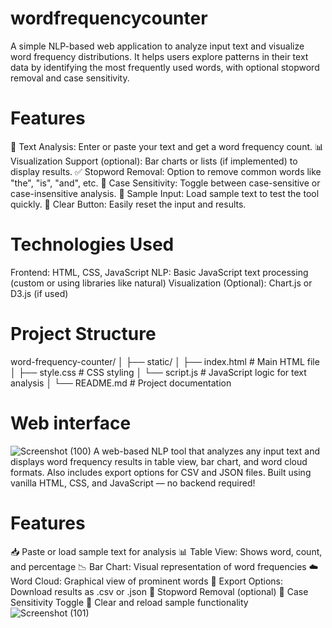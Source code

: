 # wordfrequencycounter
A simple NLP-based web application to analyze input text and visualize word frequency distributions. It helps users explore patterns in their text data by identifying the most frequently used words, with optional stopword removal and case sensitivity.
# Features
🚀 Text Analysis: Enter or paste your text and get a word frequency count.
📊 Visualization Support (optional): Bar charts or lists (if implemented) to display results.
✅ Stopword Removal: Option to remove common words like "the", "is", "and", etc.
🔡 Case Sensitivity: Toggle between case-sensitive or case-insensitive analysis.
📂 Sample Input: Load sample text to test the tool quickly.
🧹 Clear Button: Easily reset the input and results.

# Technologies Used
Frontend: HTML, CSS, JavaScript
NLP: Basic JavaScript text processing (custom or using libraries like natural)
Visualization (Optional): Chart.js or D3.js (if used)

# Project Structure
word-frequency-counter/
│
├── static/
│   ├── index.html        # Main HTML file
│   ├── style.css         # CSS styling
│   └── script.js         # JavaScript logic for text analysis
│
└── README.md             # Project documentation

# Web interface
![Screenshot (100)](https://github.com/user-attachments/assets/bb4e7163-7490-462c-b616-0f6f54fc33d5)
A web-based NLP tool that analyzes any input text and displays word frequency results in table view, bar chart, and word cloud formats. Also includes export options for CSV and JSON files. Built using vanilla HTML, CSS, and JavaScript — no backend required!

# Features
📥 Paste or load sample text for analysis
📊 Table View: Shows word, count, and percentage
📉 Bar Chart: Visual representation of word frequencies
☁️ Word Cloud: Graphical view of prominent words
📁 Export Options: Download results as .csv or .json
🚫 Stopword Removal (optional)
🔡 Case Sensitivity Toggle
🔄 Clear and reload sample functionality
![Screenshot (101)](https://github.com/user-attachments/assets/3af571b4-0667-4b60-a6e1-4d464bbaf3f3)



